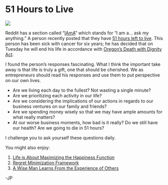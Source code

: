 <!--
id: 3702809389
link: http://techneur.com/post/3702809389/51-hours-to-live
slug: 51-hours-to-live
date: Mon Mar 07 2011 09:45:00 GMT-0600 (CST)
publish: 2011-03-07
tags: family, priorities
-->


51 Hours to Live
================

![](http://media.tumblr.com/tumblr_lhp2kkECxf1qzbc4f.jpg)

Reddit has a section called “[IAmA](http://www.reddit.com/r/IAmA/)”
which stands for “I am a… ask my anything.” A person recently posted
that they have [51 hours left to
live](http://www.reddit.com/r/IAmA/comments/fy6yz/51_hours_left_to_live/).
This person has been sick with cancer for six years; he has decided that
on Tuesday he will end his life in accordance with [Oregon’s Death with
Dignity
Act](http://en.wikipedia.org/wiki/Oregon_Death_with_Dignity_Act).

I found the person’s responses fascinating. What I think the important
take away is that life is truly a gift, one that should be cherished. We
as entrepreneurs should read his responses and use them to put
perspective on our own lives.

-   Are we living each day to the fullest? Not wasting a single minute?
-   Are we prioritizing each activity in our life?
-   Are we considering the implications of our actions in regards to our
    business ventures on our family and friends?
-   Are we spending money wisely so that we may have ample amounts for
    what really matters?
-   At our worse business moments, how bad is it really? Do we still
    have our health? Are we going to die in 51 hours?

I challenge you to ask yourself these questions daily.

You might also enjoy:

1.  [Life is About Maximizing the Happiness
    Function](http://techneur.com/post/3602541949/life-is-about-maximizing-the-happiness-function)
2.  [Regret Minimization
    Framework](http://techneur.com/post/2315611963/regret-minimization-framework)
3.  [A Wise Man Learns From the Experience of
    Others](http://techneur.com/post/1397281188/a-wise-man-learns-from-the-experience-of-others)

-JP

